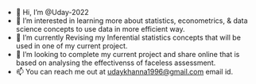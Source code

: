 - 👋 Hi, I’m @Uday-2022
- 👀 I’m interested in learning more about statistics, econometrics, & data science concepts to use data in more efficient way.
- 🌱 I’m currently Revising my Inferential statistics concepts that will be used in one of my current project.
- 💞️ I’m looking to complete my current project and share online that is based on analysing the effectivenss of faceless assessment.
- 📫 You can reach me out at udaykhanna1996@gmail.com email id.

<!---
Uday-2022/Uday-2022 is a ✨ special ✨ repository because its `README.md` (this file) appears on your GitHub profile.
You can click the Preview link to take a look at your changes.
--->
